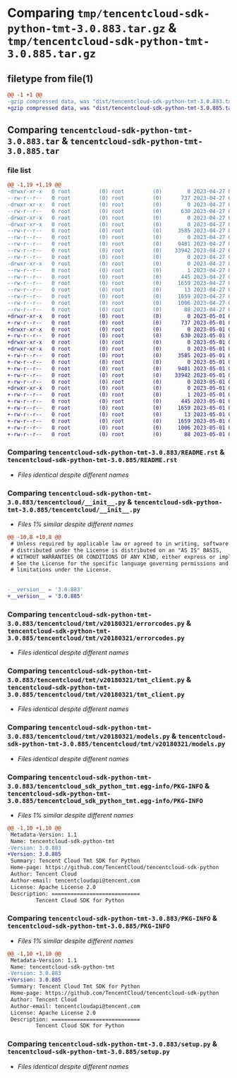 # Comparing `tmp/tencentcloud-sdk-python-tmt-3.0.883.tar.gz` & `tmp/tencentcloud-sdk-python-tmt-3.0.885.tar.gz`

## filetype from file(1)

```diff
@@ -1 +1 @@
-gzip compressed data, was "dist/tencentcloud-sdk-python-tmt-3.0.883.tar", last modified: Thu Apr 27 00:58:42 2023, max compression
+gzip compressed data, was "dist/tencentcloud-sdk-python-tmt-3.0.885.tar", last modified: Mon May  1 00:57:31 2023, max compression
```

## Comparing `tencentcloud-sdk-python-tmt-3.0.883.tar` & `tencentcloud-sdk-python-tmt-3.0.885.tar`

### file list

```diff
@@ -1,19 +1,19 @@
-drwxr-xr-x   0 root         (0) root         (0)        0 2023-04-27 00:58:42.000000 tencentcloud-sdk-python-tmt-3.0.883/
--rw-r--r--   0 root         (0) root         (0)      737 2023-04-27 00:58:42.000000 tencentcloud-sdk-python-tmt-3.0.883/README.rst
-drwxr-xr-x   0 root         (0) root         (0)        0 2023-04-27 00:58:42.000000 tencentcloud-sdk-python-tmt-3.0.883/tencentcloud/
--rw-r--r--   0 root         (0) root         (0)      630 2023-04-27 00:58:42.000000 tencentcloud-sdk-python-tmt-3.0.883/tencentcloud/__init__.py
-drwxr-xr-x   0 root         (0) root         (0)        0 2023-04-27 00:58:42.000000 tencentcloud-sdk-python-tmt-3.0.883/tencentcloud/tmt/
-drwxr-xr-x   0 root         (0) root         (0)        0 2023-04-27 00:58:42.000000 tencentcloud-sdk-python-tmt-3.0.883/tencentcloud/tmt/v20180321/
--rw-r--r--   0 root         (0) root         (0)     3585 2023-04-27 00:58:42.000000 tencentcloud-sdk-python-tmt-3.0.883/tencentcloud/tmt/v20180321/errorcodes.py
--rw-r--r--   0 root         (0) root         (0)        0 2023-04-27 00:58:42.000000 tencentcloud-sdk-python-tmt-3.0.883/tencentcloud/tmt/v20180321/__init__.py
--rw-r--r--   0 root         (0) root         (0)     9401 2023-04-27 00:58:42.000000 tencentcloud-sdk-python-tmt-3.0.883/tencentcloud/tmt/v20180321/tmt_client.py
--rw-r--r--   0 root         (0) root         (0)    33942 2023-04-27 00:58:42.000000 tencentcloud-sdk-python-tmt-3.0.883/tencentcloud/tmt/v20180321/models.py
--rw-r--r--   0 root         (0) root         (0)        0 2023-04-27 00:58:42.000000 tencentcloud-sdk-python-tmt-3.0.883/tencentcloud/tmt/__init__.py
-drwxr-xr-x   0 root         (0) root         (0)        0 2023-04-27 00:58:42.000000 tencentcloud-sdk-python-tmt-3.0.883/tencentcloud_sdk_python_tmt.egg-info/
--rw-r--r--   0 root         (0) root         (0)        1 2023-04-27 00:58:42.000000 tencentcloud-sdk-python-tmt-3.0.883/tencentcloud_sdk_python_tmt.egg-info/dependency_links.txt
--rw-r--r--   0 root         (0) root         (0)      445 2023-04-27 00:58:42.000000 tencentcloud-sdk-python-tmt-3.0.883/tencentcloud_sdk_python_tmt.egg-info/SOURCES.txt
--rw-r--r--   0 root         (0) root         (0)     1659 2023-04-27 00:58:42.000000 tencentcloud-sdk-python-tmt-3.0.883/tencentcloud_sdk_python_tmt.egg-info/PKG-INFO
--rw-r--r--   0 root         (0) root         (0)       13 2023-04-27 00:58:42.000000 tencentcloud-sdk-python-tmt-3.0.883/tencentcloud_sdk_python_tmt.egg-info/top_level.txt
--rw-r--r--   0 root         (0) root         (0)     1659 2023-04-27 00:58:42.000000 tencentcloud-sdk-python-tmt-3.0.883/PKG-INFO
--rw-r--r--   0 root         (0) root         (0)     1006 2023-04-27 00:58:42.000000 tencentcloud-sdk-python-tmt-3.0.883/setup.py
--rw-r--r--   0 root         (0) root         (0)       88 2023-04-27 00:58:42.000000 tencentcloud-sdk-python-tmt-3.0.883/setup.cfg
+drwxr-xr-x   0 root         (0) root         (0)        0 2023-05-01 00:57:31.000000 tencentcloud-sdk-python-tmt-3.0.885/
+-rw-r--r--   0 root         (0) root         (0)      737 2023-05-01 00:57:31.000000 tencentcloud-sdk-python-tmt-3.0.885/README.rst
+drwxr-xr-x   0 root         (0) root         (0)        0 2023-05-01 00:57:31.000000 tencentcloud-sdk-python-tmt-3.0.885/tencentcloud/
+-rw-r--r--   0 root         (0) root         (0)      630 2023-05-01 00:57:31.000000 tencentcloud-sdk-python-tmt-3.0.885/tencentcloud/__init__.py
+drwxr-xr-x   0 root         (0) root         (0)        0 2023-05-01 00:57:31.000000 tencentcloud-sdk-python-tmt-3.0.885/tencentcloud/tmt/
+drwxr-xr-x   0 root         (0) root         (0)        0 2023-05-01 00:57:31.000000 tencentcloud-sdk-python-tmt-3.0.885/tencentcloud/tmt/v20180321/
+-rw-r--r--   0 root         (0) root         (0)     3585 2023-05-01 00:57:31.000000 tencentcloud-sdk-python-tmt-3.0.885/tencentcloud/tmt/v20180321/errorcodes.py
+-rw-r--r--   0 root         (0) root         (0)        0 2023-05-01 00:57:31.000000 tencentcloud-sdk-python-tmt-3.0.885/tencentcloud/tmt/v20180321/__init__.py
+-rw-r--r--   0 root         (0) root         (0)     9401 2023-05-01 00:57:31.000000 tencentcloud-sdk-python-tmt-3.0.885/tencentcloud/tmt/v20180321/tmt_client.py
+-rw-r--r--   0 root         (0) root         (0)    33942 2023-05-01 00:57:31.000000 tencentcloud-sdk-python-tmt-3.0.885/tencentcloud/tmt/v20180321/models.py
+-rw-r--r--   0 root         (0) root         (0)        0 2023-05-01 00:57:31.000000 tencentcloud-sdk-python-tmt-3.0.885/tencentcloud/tmt/__init__.py
+drwxr-xr-x   0 root         (0) root         (0)        0 2023-05-01 00:57:31.000000 tencentcloud-sdk-python-tmt-3.0.885/tencentcloud_sdk_python_tmt.egg-info/
+-rw-r--r--   0 root         (0) root         (0)        1 2023-05-01 00:57:31.000000 tencentcloud-sdk-python-tmt-3.0.885/tencentcloud_sdk_python_tmt.egg-info/dependency_links.txt
+-rw-r--r--   0 root         (0) root         (0)      445 2023-05-01 00:57:31.000000 tencentcloud-sdk-python-tmt-3.0.885/tencentcloud_sdk_python_tmt.egg-info/SOURCES.txt
+-rw-r--r--   0 root         (0) root         (0)     1659 2023-05-01 00:57:31.000000 tencentcloud-sdk-python-tmt-3.0.885/tencentcloud_sdk_python_tmt.egg-info/PKG-INFO
+-rw-r--r--   0 root         (0) root         (0)       13 2023-05-01 00:57:31.000000 tencentcloud-sdk-python-tmt-3.0.885/tencentcloud_sdk_python_tmt.egg-info/top_level.txt
+-rw-r--r--   0 root         (0) root         (0)     1659 2023-05-01 00:57:31.000000 tencentcloud-sdk-python-tmt-3.0.885/PKG-INFO
+-rw-r--r--   0 root         (0) root         (0)     1006 2023-05-01 00:57:31.000000 tencentcloud-sdk-python-tmt-3.0.885/setup.py
+-rw-r--r--   0 root         (0) root         (0)       88 2023-05-01 00:57:31.000000 tencentcloud-sdk-python-tmt-3.0.885/setup.cfg
```

### Comparing `tencentcloud-sdk-python-tmt-3.0.883/README.rst` & `tencentcloud-sdk-python-tmt-3.0.885/README.rst`

 * *Files identical despite different names*

### Comparing `tencentcloud-sdk-python-tmt-3.0.883/tencentcloud/__init__.py` & `tencentcloud-sdk-python-tmt-3.0.885/tencentcloud/__init__.py`

 * *Files 1% similar despite different names*

```diff
@@ -10,8 +10,8 @@
 # Unless required by applicable law or agreed to in writing, software
 # distributed under the License is distributed on an "AS IS" BASIS,
 # WITHOUT WARRANTIES OR CONDITIONS OF ANY KIND, either express or implied.
 # See the License for the specific language governing permissions and
 # limitations under the License.
 
 
-__version__ = '3.0.883'
+__version__ = '3.0.885'
```

### Comparing `tencentcloud-sdk-python-tmt-3.0.883/tencentcloud/tmt/v20180321/errorcodes.py` & `tencentcloud-sdk-python-tmt-3.0.885/tencentcloud/tmt/v20180321/errorcodes.py`

 * *Files identical despite different names*

### Comparing `tencentcloud-sdk-python-tmt-3.0.883/tencentcloud/tmt/v20180321/tmt_client.py` & `tencentcloud-sdk-python-tmt-3.0.885/tencentcloud/tmt/v20180321/tmt_client.py`

 * *Files identical despite different names*

### Comparing `tencentcloud-sdk-python-tmt-3.0.883/tencentcloud/tmt/v20180321/models.py` & `tencentcloud-sdk-python-tmt-3.0.885/tencentcloud/tmt/v20180321/models.py`

 * *Files identical despite different names*

### Comparing `tencentcloud-sdk-python-tmt-3.0.883/tencentcloud_sdk_python_tmt.egg-info/PKG-INFO` & `tencentcloud-sdk-python-tmt-3.0.885/tencentcloud_sdk_python_tmt.egg-info/PKG-INFO`

 * *Files 1% similar despite different names*

```diff
@@ -1,10 +1,10 @@
 Metadata-Version: 1.1
 Name: tencentcloud-sdk-python-tmt
-Version: 3.0.883
+Version: 3.0.885
 Summary: Tencent Cloud Tmt SDK for Python
 Home-page: https://github.com/TencentCloud/tencentcloud-sdk-python
 Author: Tencent Cloud
 Author-email: tencentcloudapi@tencent.com
 License: Apache License 2.0
 Description: ============================
         Tencent Cloud SDK for Python
```

### Comparing `tencentcloud-sdk-python-tmt-3.0.883/PKG-INFO` & `tencentcloud-sdk-python-tmt-3.0.885/PKG-INFO`

 * *Files 1% similar despite different names*

```diff
@@ -1,10 +1,10 @@
 Metadata-Version: 1.1
 Name: tencentcloud-sdk-python-tmt
-Version: 3.0.883
+Version: 3.0.885
 Summary: Tencent Cloud Tmt SDK for Python
 Home-page: https://github.com/TencentCloud/tencentcloud-sdk-python
 Author: Tencent Cloud
 Author-email: tencentcloudapi@tencent.com
 License: Apache License 2.0
 Description: ============================
         Tencent Cloud SDK for Python
```

### Comparing `tencentcloud-sdk-python-tmt-3.0.883/setup.py` & `tencentcloud-sdk-python-tmt-3.0.885/setup.py`

 * *Files identical despite different names*

